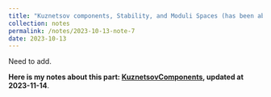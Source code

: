 ```yaml
---
title: "Kuznetsov components, Stability, and Moduli Spaces (has been abandoned for now)"
collection: notes
permalink: /notes/2023-10-13-note-7
date: 2023-10-13
---
```

Need to add.

**Here is my notes about this part: [KuznetsovComponents](https://dvlxlwz.github.io/files/KuznetsovComponents.pdf), updated at 2023-11-14**.

